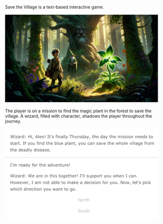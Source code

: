 Save the Village is a text-based interactive game.<br>
<br>
![save the village story concept](save_the_village_concept2.webp)<br>
<br>
The player is on a mission to find the magic plant in the forest to save the village. A wizard, filled with character, shadows the player throughout the journey.<br>
<br>
![save the village demo screenshot](save_the_village_demo_screenshot.png)
